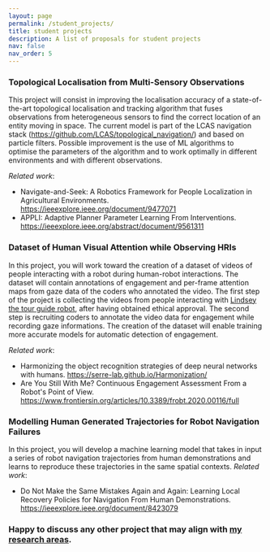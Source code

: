 ```yaml
---
layout: page
permalink: /student_projects/
title: student projects
description: A list of proposals for student projects
nav: false
nav_order: 5
---
```


### Topological Localisation from Multi-Sensory Observations

This project will consist in improving the localisation accuracy of a state-of-the-art topological localisation and tracking algorithm that fuses observations from heterogeneous sensors to find the correct location of an entity moving in space. The current model is part of the LCAS navigation stack (<a class="title" href="https://github.com/LCAS/topological_navigation/">https://github.com/LCAS/topological_navigation/</a>) and based on particle filters. Possible improvement is the use of ML algorithms to optimise the parameters of the algorithm and to work optimally in different environments and with different observations.

*Related work*:
- Navigate-and-Seek: A Robotics Framework for People Localization in Agricultural Environments. <a class="title" href="https://ieeexplore.ieee.org/document/9477071">https://ieeexplore.ieee.org/document/9477071</a>
- APPLI: Adaptive Planner Parameter Learning From Interventions. <a class="title" href="https://ieeexplore.ieee.org/abstract/document/9561311">https://ieeexplore.ieee.org/abstract/document/9561311</a>

### Dataset of Human Visual Attention while Observing HRIs

In this project, you will work toward the creation of a dataset of videos of people interacting with a robot during human-robot interactions. The dataset will contain annotations of engagement and per-frame attention maps from gaze data of the coders who annotated the video. The first step of the project is collecting the videos from people interacting with <a href="https://www.lincolnmuseum.com/robot-at-lincoln-museum">Lindsey the tour guide robot</a>, after having obtained ethical approval. The second step is recruiting coders to annotate the video data for engagement while recording gaze informations. The creation of the dataset will enable training more accurate models for automatic detection of engagement.

*Related work*:
- Harmonizing the object recognition strategies of deep neural networks with humans. <a href="https://serre-lab.github.io/Harmonization/">https://serre-lab.github.io/Harmonization/</a>
- Are You Still With Me? Continuous Engagement Assessment From a Robot's Point of View. <a href="https://www.frontiersin.org/articles/10.3389/frobt.2020.00116/full">https://www.frontiersin.org/articles/10.3389/frobt.2020.00116/full</a>
 
### Modelling Human Generated Trajectories for Robot Navigation Failures

In this project, you will develop a machine learning model that takes in input a series of robot navigation trajectories from human demonstrations and learns to reproduce these trajectories in the same spatial contexts.
*Related work*:
- Do Not Make the Same Mistakes Again and Again: Learning Local Recovery Policies for Navigation From Human Demonstrations. <a href="https://ieeexplore.ieee.org/document/8423079">https://ieeexplore.ieee.org/document/8423079</a>


### Happy to discuss any other project that may align with <a href="/research/">my research areas</a>.